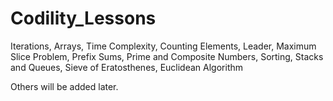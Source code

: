 # Codility_Lessons

Iterations, 
Arrays,
Time Complexity,
Counting Elements,
Leader,
Maximum Slice Problem,
Prefix Sums,
Prime and Composite Numbers,
Sorting,
Stacks and Queues,
Sieve of Eratosthenes,
Euclidean Algorithm


Others will be added later.

